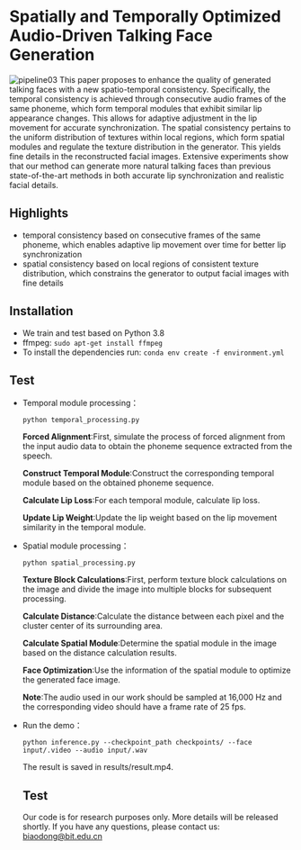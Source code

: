 # **Spatially and Temporally Optimized Audio-Driven Talking Face Generation**
![pipeline03](https://github.com/donge1024/TalkingFace/assets/114487375/1b58d2ac-b59e-40a5-990c-92b53a197881)
This paper proposes to enhance the quality of generated talking faces  with a new spatio-temporal consistency. Specifically, the temporal consistency is achieved through consecutive audio frames of the same phoneme, which form temporal modules that exhibit similar lip appearance changes. This allows for adaptive adjustment in the lip movement for accurate synchronization.
The spatial consistency pertains to the uniform distribution of textures within local regions, which form spatial modules and regulate the texture distribution in the generator. This yields fine details in the reconstructed facial images. Extensive experiments show that our method can generate more natural talking faces than previous state-of-the-art methods in both accurate lip synchronization and realistic facial details.

## **Highlights**
-  temporal consistency based on consecutive frames of the same phoneme, which enables adaptive lip movement over time for better lip synchronization
-  spatial consistency based on local regions of consistent texture distribution, which constrains the generator to output facial images with fine details

## **Installation**
-  We train and test based on Python 3.8
-  ffmpeg: ```sudo apt-get install ffmpeg```
-  To install the dependencies run: ```conda env create -f environment.yml```


## **Test**
- Temporal module processing：

  ```python temporal_processing.py```

  **Forced Alignment**:First, simulate the process of forced alignment from the input audio data to obtain the phoneme sequence extracted from the speech.

  **Construct Temporal Module**:Construct the corresponding temporal module based on the obtained phoneme sequence.

  **Calculate Lip Loss**:For each temporal module, calculate lip loss.

  **Update Lip Weight**:Update the lip weight based on the lip movement similarity in the temporal module.

- Spatial module processing：

  ```python spatial_processing.py```

  **Texture Block Calculations**:First, perform texture block calculations on the image and divide the image into multiple blocks for subsequent processing.

  **Calculate Distance**:Calculate the distance between each pixel and the cluster center of its surrounding area.

  **Calculate Spatial Module**:Determine the spatial module in the image based on the distance calculation results.

  **Face Optimization**:Use the information of the spatial module to optimize the generated face image.

  **Note**:The audio used in our work should be sampled at 16,000 Hz and the corresponding video should have a frame rate of 25 fps.

- Run the demo：

  ```python inference.py --checkpoint_path checkpoints/ --face input/.video --audio input/.wav```

  The result is saved in results/result.mp4.

  ## **Test**

    Our code is for research purposes only. More details will be released shortly. If you have any questions, please contact us: biaodong@bit.edu.cn
